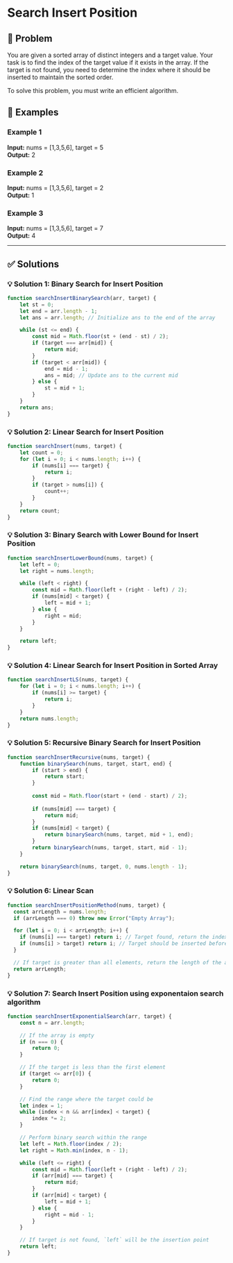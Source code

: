 # Search Insert Position

## 📝 Problem

You are given a sorted array of distinct integers and a target value. Your task is to find the index of the target value if it exists in the array. If the target is not found, you need to determine the index where it should be inserted to maintain the sorted order.

To solve this problem, you must write an efficient algorithm.


## 📌 Examples

### Example 1

**Input:** nums = [1,3,5,6], target = 5  
**Output:** 2

### Example 2

**Input:** nums = [1,3,5,6], target = 2  
**Output:** 1

### Example 3

**Input:** nums = [1,3,5,6], target = 7  
**Output:** 4

---

## ✅ Solutions

### 💡 Solution 1: Binary Search for Insert Position

```javascript
function searchInsertBinarySearch(arr, target) {
    let st = 0;
    let end = arr.length - 1;
    let ans = arr.length; // Initialize ans to the end of the array

    while (st <= end) {
        const mid = Math.floor(st + (end - st) / 2);
        if (target === arr[mid]) {
            return mid;
        }
        if (target < arr[mid]) {
            end = mid - 1;
            ans = mid; // Update ans to the current mid
        } else {
            st = mid + 1;
        }
    }
    return ans;
}
```

### 💡 Solution 2: Linear Search for Insert Position

```javascript
function searchInsert(nums, target) {
    let count = 0;
    for (let i = 0; i < nums.length; i++) {
        if (nums[i] === target) {
            return i;
        }
        if (target > nums[i]) {
            count++;
        }
    }
    return count;
}
```

### 💡 Solution 3: Binary Search with Lower Bound for Insert Position

```javascript
function searchInsertLowerBound(nums, target) {
    let left = 0;
    let right = nums.length;

    while (left < right) {
        const mid = Math.floor(left + (right - left) / 2);
        if (nums[mid] < target) {
            left = mid + 1;
        } else {
            right = mid;
        }
    }

    return left;
}
```

### 💡 Solution 4: Linear Search for Insert Position in Sorted Array

```javascript
function searchInsertLS(nums, target) {
    for (let i = 0; i < nums.length; i++) {
        if (nums[i] >= target) {
            return i;
        }
    }
    return nums.length;
}
```

### 💡 Solution 5: Recursive Binary Search for Insert Position

```javascript
function searchInsertRecursive(nums, target) {
    function binarySearch(nums, target, start, end) {
        if (start > end) {
            return start;
        }
        
        const mid = Math.floor(start + (end - start) / 2);
        
        if (nums[mid] === target) {
            return mid;
        }
        if (nums[mid] < target) {
            return binarySearch(nums, target, mid + 1, end);
        }
        return binarySearch(nums, target, start, mid - 1);
    }

    return binarySearch(nums, target, 0, nums.length - 1);
}
```

### 💡 Solution 6: Linear Scan

```javascript
function searchInsertPositionMethod(nums, target) {
  const arrLength = nums.length;
  if (arrLength === 0) throw new Error("Empty Array");

  for (let i = 0; i < arrLength; i++) {
    if (nums[i] === target) return i; // Target found, return the index
    if (nums[i] > target) return i; // Target should be inserted before this index
  }

  // If target is greater than all elements, return the length of the array
  return arrLength;
}
```

### 💡 Solution 7: Search Insert Position using exponentaion search algorithm

```javascript
function searchInsertExponentialSearch(arr, target) {
    const n = arr.length;

    // If the array is empty
    if (n === 0) {
        return 0;
    }

    // If the target is less than the first element
    if (target <= arr[0]) {
        return 0;
    }

    // Find the range where the target could be
    let index = 1;
    while (index < n && arr[index] < target) {
        index *= 2;
    }

    // Perform binary search within the range
    let left = Math.floor(index / 2);
    let right = Math.min(index, n - 1);

    while (left <= right) {
        const mid = Math.floor(left + (right - left) / 2);
        if (arr[mid] === target) {
            return mid;
        }
        if (arr[mid] < target) {
            left = mid + 1;
        } else {
            right = mid - 1;
        }
    }

    // If target is not found, `left` will be the insertion point
    return left;
}
```